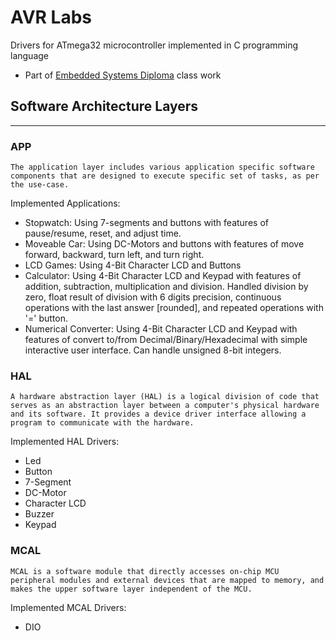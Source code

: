 # AVR Labs

Drivers for ATmega32 microcontroller implemented in C programming language

* Part of [Embedded Systems Diploma](https://github.com/aharbii/Embedded-Systems-Diploma) class work

## Software Architecture Layers

----

### APP

```text
The application layer includes various application specific software components that are designed to execute specific set of tasks, as per the use-case.
```

Implemented Applications:

* Stopwatch: Using 7-segments and buttons with features of pause/resume, reset, and adjust time.
* Moveable Car: Using DC-Motors and buttons with features of move forward, backward, turn left, and turn right.
* LCD Games: Using 4-Bit Character LCD and Buttons
* Calculator: Using 4-Bit Character LCD and Keypad with features of addition, subtraction, multiplication and division. Handled division by zero, float result of division with 6 digits precision, continuous operations with the last answer [rounded], and repeated operations with '=' button.
* Numerical Converter: Using 4-Bit Character LCD and Keypad with features of convert to/from Decimal/Binary/Hexadecimal with simple interactive user interface. Can handle unsigned 8-bit integers.

### HAL

```text
A hardware abstraction layer (HAL) is a logical division of code that serves as an abstraction layer between a computer's physical hardware and its software. It provides a device driver interface allowing a program to communicate with the hardware.
```

Implemented HAL Drivers:

* Led
* Button
* 7-Segment
* DC-Motor
* Character LCD
* Buzzer
* Keypad

### MCAL

```text
MCAL is a software module that directly accesses on-chip MCU peripheral modules and external devices that are mapped to memory, and makes the upper software layer independent of the MCU.
```

Implemented MCAL Drivers:

* DIO
